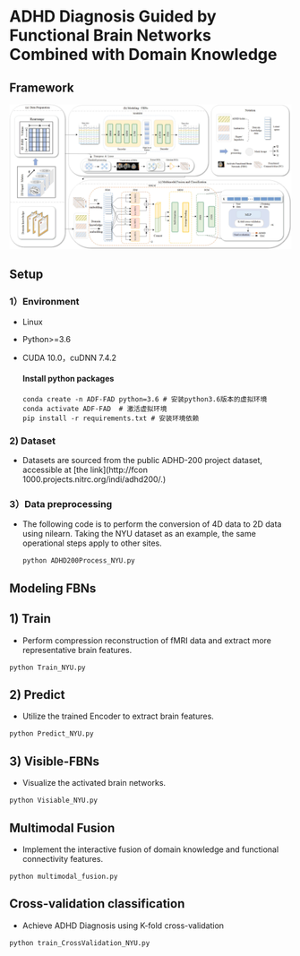 # ADHD Diagnosis Guided by Functional Brain Networks Combined with Domain Knowledge



## Framework

![image-20240315102215837](./Images/fig1.jpeg)

## Setup

### 1）Environment

* Linux 

* Python>=3.6

* CUDA 10.0，cuDNN 7.4.2

  #### Install python packages

  ```
  conda create -n ADF-FAD python=3.6 # 安装python3.6版本的虚拟环境
  conda activate ADF-FAD  # 激活虚拟环境
  pip install -r requirements.txt # 安装环境依赖
  ```

### 2) Dataset 

* Datasets are sourced from the public ADHD-200 project dataset, accessible at [the link](http://fcon 1000.projects.nitrc.org/indi/adhd200/.)

### 3）Data preprocessing

* The following code is to perform the conversion of 4D data to 2D data using nilearn. Taking the NYU dataset as an example, the same operational steps apply to other sites.

  ```
  python ADHD200Process_NYU.py
  ```

## Modeling FBNs

## 1) Train

* Perform compression reconstruction of fMRI data and extract more representative brain features.

```
python Train_NYU.py
```

## 2) Predict

* Utilize the trained Encoder to extract brain features.

```
python Predict_NYU.py
```

## 3) Visible-FBNs

* Visualize the activated brain networks.

```
python Visiable_NYU.py
```

## Multimodal Fusion

*  Implement the interactive fusion of domain knowledge and functional connectivity features.

```
python multimodal_fusion.py
```

## Cross-validation classification

* Achieve ADHD Diagnosis using K-fold cross-validation 

```
python train_CrossValidation_NYU.py
```







